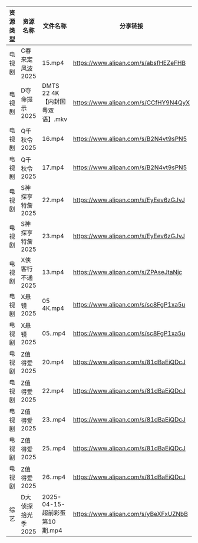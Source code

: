| 资源类型 | 资源名称        | 文件名称                    | 分享链接                                 | 更新时间                |
| ---- | ----------- | ----------------------- | ------------------------------------ | ------------------- |
| 电视剧  | C春来定风波2025  | 15.mp4                  | https://www.alipan.com/s/absfHEZeFHB | 2025-04-16 19:05:26 |
| 电视剧  | D夺命提示2025   | DMTS 22 4K【内封国粤双语】.mkv  | https://www.alipan.com/s/CCfHY9N4QyX | 2025-04-16 21:05:26 |
| 电视剧  | Q千秋令2025    | 16.mp4                  | https://www.alipan.com/s/B2N4vt9sPN5 | 2025-04-16 19:05:57 |
| 电视剧  | Q千秋令2025    | 17.mp4                  | https://www.alipan.com/s/B2N4vt9sPN5 | 2025-04-16 19:05:57 |
| 电视剧  | S神探亨特詹2025  | 22.mp4                  | https://www.alipan.com/s/EyEev6zGJvJ | 2025-04-16 18:05:57 |
| 电视剧  | S神探亨特詹2025  | 23.mp4                  | https://www.alipan.com/s/EyEev6zGJvJ | 2025-04-16 18:05:57 |
| 电视剧  | X侠客行不通2025  | 13.mp4                  | https://www.alipan.com/s/ZPAseJtaNjc | 2025-04-16 18:06:07 |
| 电视剧  | X悬镜2025     | 05 4K.mp4               | https://www.alipan.com/s/sc8FgP1xa5u | 2025-04-16 21:06:14 |
| 电视剧  | X悬镜2025     | 05..mp4                 | https://www.alipan.com/s/sc8FgP1xa5u | 2025-04-16 21:06:14 |
| 电视剧  | Z值得爱2025    | 20.mp4                  | https://www.alipan.com/s/81dBaEiQDcJ | 2025-04-16 19:06:42 |
| 电视剧  | Z值得爱2025    | 22.mp4                  | https://www.alipan.com/s/81dBaEiQDcJ | 2025-04-16 21:06:26 |
| 电视剧  | Z值得爱2025    | 23..mp4                 | https://www.alipan.com/s/81dBaEiQDcJ | 2025-04-16 21:06:26 |
| 电视剧  | Z值得爱2025    | 25..mp4                 | https://www.alipan.com/s/81dBaEiQDcJ | 2025-04-16 21:06:26 |
| 电视剧  | Z值得爱2025    | 26..mp4                 | https://www.alipan.com/s/81dBaEiQDcJ | 2025-04-16 21:06:26 |
| 综艺   | D大侦探拾光季2025 | 2025-04-15-超前彩蛋第10期.mp4 | https://www.alipan.com/s/yBeXFxUZNbB | 2025-04-16 00:06:32 |
